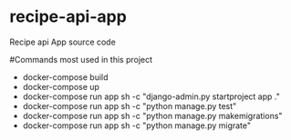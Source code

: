 # recipe-api-app
Recipe api App source code

#Commands most used in this project 
- docker-compose build
- docker-compose up 
- docker-compose run app sh -c "django-admin.py startproject app ."
- docker-compose run app sh -c "python manage.py test" 
- docker-compose run app sh -c "python manage.py makemigrations" 
- docker-compose run app sh -c "python manage.py migrate" 